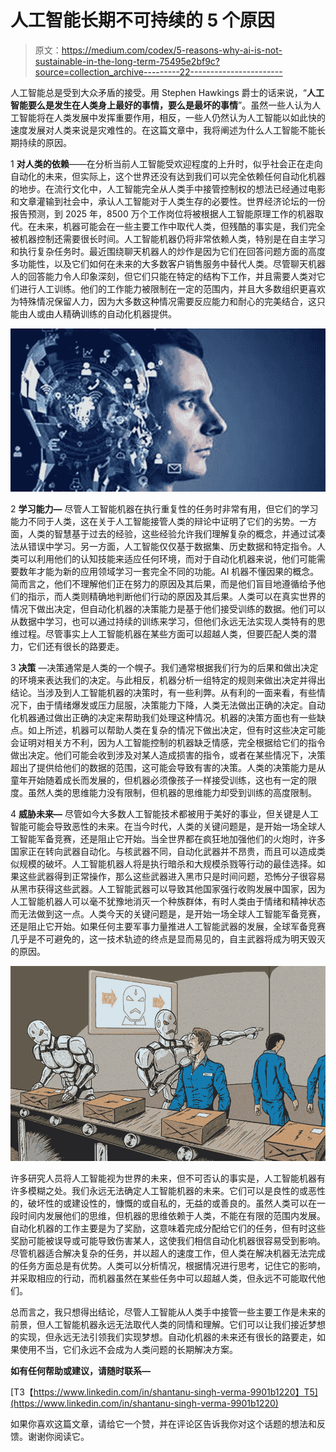 # 人工智能长期不可持续的 5 个原因

> 原文：<https://medium.com/codex/5-reasons-why-ai-is-not-sustainable-in-the-long-term-75495e2bf9c?source=collection_archive---------22----------------------->

人工智能总是受到大众矛盾的接受。用 Stephen Hawkings 爵士的话来说，“**人工智能要么是发生在人类身上最好的事情，要么是最坏的事情**”。虽然一些人认为人工智能将在人类发展中发挥重要作用，相反，一些人仍然认为人工智能以如此快的速度发展对人类来说是灾难性的。在这篇文章中，我将阐述为什么人工智能不能长期持续的原因。

1 **对人类的依赖**——在分析当前人工智能受欢迎程度的上升时，似乎社会正在走向自动化的未来，但实际上，这个世界还没有达到我们可以完全依赖任何自动化机器的地步。在流行文化中，人工智能完全从人类手中接管控制权的想法已经通过电影和文章灌输到社会中，承认人工智能对于人类生存的必要性。世界经济论坛的一份报告预测，到 2025 年，8500 万个工作岗位将被根据人工智能原理工作的机器取代。在未来，机器可能会在一些主要工作中取代人类，但残酷的事实是，我们完全被机器控制还需要很长时间。人工智能机器仍将非常依赖人类，特别是在自主学习和执行复杂任务时。最近围绕聊天机器人的炒作是因为它们在回答问题方面的高度多功能性，以及它们如何在未来的大多数客户销售服务中替代人类。尽管聊天机器人的回答能力令人印象深刻，但它们只能在特定的结构下工作，并且需要人类对它们进行人工训练。他们的工作能力被限制在一定的范围内，并且大多数组织更喜欢为特殊情况保留人力，因为大多数这种情况需要反应能力和耐心的完美结合，这只能由人或由人精确训练的自动化机器提供。

![](img/9f7f9a14686964a1ed89d21b664662cc.png)

2 **学习能力—** 尽管人工智能机器在执行重复性的任务时非常有用，但它们的学习能力不同于人类，这在关于人工智能接管人类的辩论中证明了它们的劣势。一方面，人类的智慧基于过去的经验，这些经验允许我们理解复杂的概念，并通过试凑法从错误中学习。另一方面，人工智能仅仅基于数据集、历史数据和特定指令。人类可以利用他们的认知技能来适应任何环境，而对于自动化机器来说，他们可能需要数年才能为新的应用领域学习一套完全不同的功能。AI 机器不懂因果的概念。简而言之，他们不理解他们正在努力的原因及其后果，而是他们盲目地遵循给予他们的指示，而人类则精确地判断他们行动的原因及其后果。人类可以在真实世界的情况下做出决定，但自动化机器的决策能力是基于他们接受训练的数据。他们可以从数据中学习，也可以通过持续的训练来学习，但他们永远无法实现人类特有的思维过程。尽管事实上人工智能机器在某些方面可以超越人类，但要匹配人类的潜力，它们还有很长的路要走。

3 **决策** —决策通常是人类的一个幌子。我们通常根据我们行为的后果和做出决定的环境来表达我们的决定。与此相反，机器分析一组特定的规则来做出决定并得出结论。当涉及到人工智能机器的决策时，有一些利弊。从有利的一面来看，有些情况下，由于情绪爆发或压力屈服，决策能力下降，人类无法做出正确的决定。自动化机器通过做出正确的决定来帮助我们处理这种情况。机器的决策方面也有一些缺点。如上所述，机器可以帮助人类在复杂的情况下做出决定，但有时这些决定可能会证明对相关方不利，因为人工智能控制的机器缺乏情感，完全根据给它们的指令做出决定。他们可能会收到涉及对某人造成损害的指令，或者在某些情况下，决策超出了提供给他们的数据的范围，这可能会导致有害的决策。人类的决策能力是从童年开始随着成长而发展的，但机器必须像孩子一样接受训练，这也有一定的限度。虽然人类的思维能力没有限制，但机器的思维能力却受到训练的高度限制。

4 **威胁未来—** 尽管如今大多数人工智能技术都被用于美好的事业，但关键是人工智能可能会导致恶性的未来。在当今时代，人类的关键问题是，是开始一场全球人工智能军备竞赛，还是阻止它开始。当全世界都在疯狂地加强他们的火炮时，许多国家正在转向武器自动化。与核武器不同，自动化武器并不昂贵，而且可以造成类似规模的破坏。人工智能机器人将是执行暗杀和大规模杀戮等行动的最佳选择。如果这些武器得到正常操作，那么这些武器进入黑市只是时间问题，恐怖分子很容易从黑市获得这些武器。人工智能武器可以导致其他国家强行收购发展中国家，因为人工智能机器人可以毫不犹豫地消灭一个种族群体，有时人类由于情绪和精神状态而无法做到这一点。人类今天的关键问题是，是开始一场全球人工智能军备竞赛，还是阻止它开始。如果任何主要军事力量推进人工智能武器的发展，全球军备竞赛几乎是不可避免的，这一技术轨迹的终点是显而易见的，自主武器将成为明天毁灭的原因。

![](img/724a61c9b170bbe1cc1525a3b2305756.png)

许多研究人员将人工智能视为世界的未来，但不可否认的事实是，人工智能机器有许多模糊之处。我们永远无法确定人工智能机器的未来。它们可以是良性的或恶性的，破坏性的或建设性的，慷慨的或自私的，无益的或善良的。虽然人类可以在一段时间内发展他们的思维，但机器的思维依赖于人类，不能在有限的范围内发展。自动化机器的工作主要是为了奖励，这意味着完成分配给它们的任务，但有时这些奖励可能被误导或可能导致伤害某人，这使我们相信自动化机器很容易受到影响。尽管机器适合解决复杂的任务，并以超人的速度工作，但人类在解决机器无法完成的任务方面总是有优势。人类可以分析情况，根据情况进行思考，记住它的影响，并采取相应的行动，而机器虽然在某些任务中可以超越人类，但永远不可能取代他们。

总而言之，我只想得出结论，尽管人工智能从人类手中接管一些主要工作是未来的前景，但人工智能机器永远无法取代人类的同情和理解。它们可以让我们接近梦想的实现，但永远无法引领我们实现梦想。自动化机器的未来还有很长的路要走，如果使用不当，它们永远不会成为人类问题的长期解决方案。

**如有任何帮助或建议，请随时联系—**

[T3【https://www.linkedin.com/in/shantanu-singh-verma-9901b1220】T5](https://www.linkedin.com/in/shantanu-singh-verma-9901b1220)

如果你喜欢这篇文章，请给它一个赞，并在评论区告诉我你对这个话题的想法和反馈。谢谢你阅读它。
